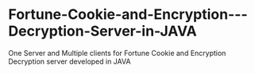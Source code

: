 # Fortune-Cookie-and-Encryption---Decryption-Server-in-JAVA
One Server and Multiple clients for Fortune Cookie and Encryption Decryption server developed in JAVA
